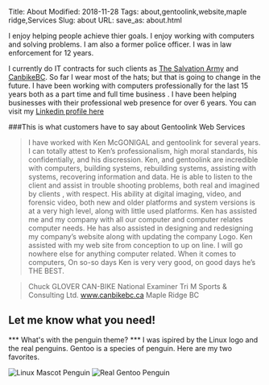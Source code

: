 Title: About
Modified: 2018-11-28
Tags: about,gentoolink,website,maple ridge,Services
Slug: about
URL:
save_as: about.html

I enjoy helping people achieve thier goals. I enjoy working with computers
and solving problems. I am also a former police officer. I was in law enforcement for 12 years.

I currently do IT contracts for such clients as
[The Salvation Army](https://ridgemeadowssa.ca/) and [CanbikeBC](http://canbikebc.ca). So far I wear most of the hats; but that is going to change in the future. I have been working with computers professionally for the last 15 years both as a part time and full time business . I have been helping businesses with their professional web presence for over 6 years. You can visit my [Linkedin profile here](https://www.linkedin.com/in/kenmcgonigal/)

###This is what customers have to say about Gentoolink Web Services

>I have worked with Ken McGONIGAL and gentoolink for several years.  I can totally attest to Ken’s professionalism, high moral standards, his confidentially, and his discression.
Ken, and gentoolink are incredible with computers, building systems, rebuilding systems, assisting with systems, recovering information and data.  He is able to listen to the client and assist in trouble shooting problems, both real and imagined by clients , with respect.
His ability at digital imaging, video, and forensic video, both new and older platforms and system versions is at a very high level, along with little used platforms.
Ken has assisted me and my company with all our computer and computer relates computer needs.  He has also assisted in designing and redesigning my company’s website along with updating the company  Logo.  Ken assisted with my web site from conception to up on line.
I will go nowhere else for anything computer related.  When it comes to computers, On so-so days Ken is very very good, on good days he’s THE BEST.

>Chuck GLOVER
CAN-BIKE National Examiner
Tri M Sports & Consulting Ltd.
www.canbikebc.ca
Maple Ridge BC

## Let me know what you need!

*** What's with the penguin theme? *** I was ispired by the Linux logo and the real penguins.
Gentoo is a species of penguin. Here are my two favorites.

![Linux Mascot Penguin](https://upload.wikimedia.org/wikipedia/commons/a/af/Tux.png "Linux Mascot")
![Real Gentoo Penguin](/images/gentoopenguin.jpeg "Gentoo Penguin")
